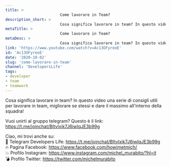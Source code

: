 ```yaml
---
title: > 
                        Come lavorare in Team?
description_short: > 
                        Cosa significa lavorare in team? In questo video una serie di consigli utili per lavorare in team, migliorare se stessi e dare il ...
metaTitle: > 
                        Come lavorare in Team?
metaDesc: > 
                        Cosa significa lavorare in team? In questo video una serie di consigli utili per lavorare in team, migliorare se stessi e dare il ...
link: 'https://www.youtube.com/watch?v=Ac13OFyreoE'
id: 'Ac13OFyreoE'
date: '2020-10-02'
slug: 'come-lavorare-in-team'
channel: 'DevelopersLife'
tags: 
- developer
- team
- teamwork
---
```

Cosa significa lavorare in team? In questo video una serie di consigli utili per lavorare in team, migliorare se stessi e dare il massimo all'interno della squadra!  
  
Vuoi unirti al gruppo telegram? Questo è il link: https://t.me/joinchat/BItvlxik7J6iwIqJE3b99g  
  
Ciao, mi trovi anche su:  
🧨 Telegram Developers Life: https://t.me/joinchat/BItvlxik7J6iwIqJE3b99g  
🔥 Pagina Facebook: https://www.facebook.com/howimetmich/  
💥 Profilo Instagram: https://www.instagram.com/michel_murabito/?hl=it  
💣 Profilo Twitter: https://twitter.com/michelmurabito